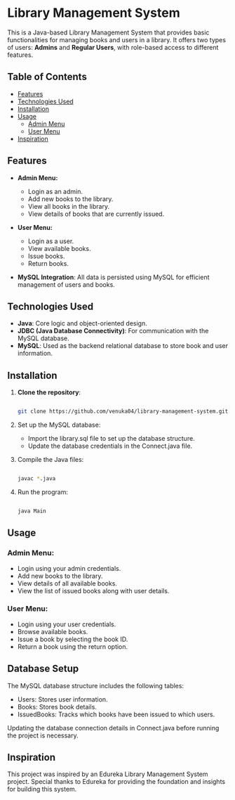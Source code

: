 # Library Management System

This is a Java-based Library Management System that provides basic functionalities for managing books and users in a library. It offers two types of users: **Admins** and **Regular Users**, with role-based access to different features.

## Table of Contents
- [Features](#features)
- [Technologies Used](#technologies-used)
- [Installation](#installation)
- [Usage](#usage)
  - [Admin Menu](#admin-menu)
  - [User Menu](#user-menu)
- [Inspiration](#inspiration)

## Features
- **Admin Menu:**
  - Login as an admin.
  - Add new books to the library.
  - View all books in the library.
  - View details of books that are currently issued.

- **User Menu:**
  - Login as a user.
  - View available books.
  - Issue books.
  - Return books.
  
- **MySQL Integration**: All data is persisted using MySQL for efficient management of users and books.

## Technologies Used
- **Java**: Core logic and object-oriented design.
- **JDBC (Java Database Connectivity)**: For communication with the MySQL database.
- **MySQL**: Used as the backend relational database to store book and user information.

## Installation

1. **Clone the repository**:
   ```bash
   
   git clone https://github.com/venuka04/library-management-system.git
   ```

2.  Set up the MySQL database:
    - Import the library.sql file to set up the database structure.
    - Update the database credentials in the Connect.java file.
  
3. Compile the Java files:
   ```bash
   
   javac *.java
   ```

4. Run the program:
   ```bash
   
   java Main
   ```

## Usage

### Admin Menu:
- Login using your admin credentials.
- Add new books to the library.
- View details of all available books.
- View the list of issued books along with user details.

### User Menu:
- Login using your user credentials.
- Browse available books.
- Issue a book by selecting the book ID.
- Return a book using the return option.


## Database Setup
The MySQL database structure includes the following tables:

- Users: Stores user information.
- Books: Stores book details.
- IssuedBooks: Tracks which books have been issued to which users.

Updating the database connection details in Connect.java before running the project is necessary.

## Inspiration
This project was inspired by an Edureka Library Management System project. Special thanks to Edureka for providing the foundation and insights for building this system.

